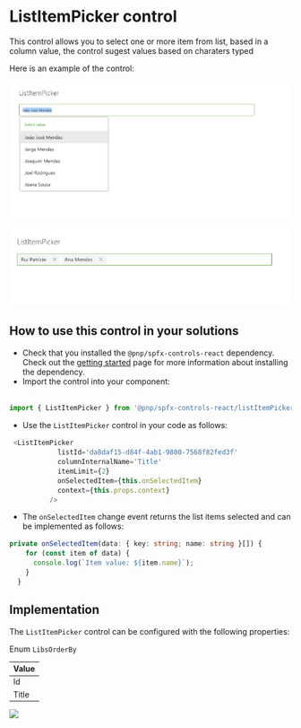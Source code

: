 # ListItemPicker control

This control allows you to select one or more  item from list, based in a column value, the control sugest values based on charaters typed 

Here is an example of the control:

![ListItemPicker select list items](../assets/ListItemPicker-selectlist.png)

 

![ListItemPicker selected Items](../assets/ListItemPicker-selectedItems.png)

 

## How to use this control in your solutions

- Check that you installed the `@pnp/spfx-controls-react` dependency. Check out the [getting started](../#getting-started) page for more information about installing the dependency.
- Import the control into your component:

```TypeScript
 
import { ListItemPicker } from '@pnp/spfx-controls-react/listItemPicker';
```

- Use the `ListItemPicker` control in your code as follows:

```TypeScript
 <ListItemPicker
            listId='da8daf15-d84f-4ab1-9800-7568f82fed3f'
            columnInternalName='Title'
            itemLimit={2}
            onSelectedItem={this.onSelectedItem}
            context={this.props.context}
          />
```

- The `onSelectedItem` change event returns the list items selected and can be implemented as follows:

```TypeScript
private onSelectedItem(data: { key: string; name: string }[]) {
    for (const item of data) {
      console.log(`Item value: ${item.name}`);
    }
  }
```

## Implementation

The `ListItemPicker` control can be configured with the following properties:

		

Enum `LibsOrderBy`

| Value |
| ---- |
| Id |
| Title |

![](https://telemetry.sharepointpnp.com/sp-dev-fx-controls-react/wiki/controls/ListItemPicker)
